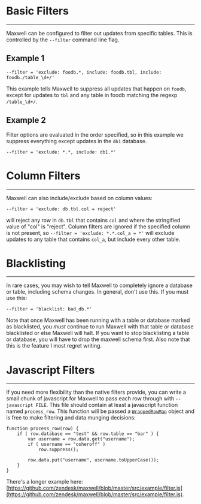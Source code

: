 # Basic Filters
***

Maxwell can be configured to filter out updates from specific tables.  This is controlled
by the `--filter` command line flag.

## Example 1

```
--filter = 'exclude: foodb.*, include: foodb.tbl, include: foodb./table_\d+/'
```

This example tells Maxwell to suppress all updates that happen on `foodb`, except for updates
to `tbl` and any table in foodb matching the regexp `/table_\d+/`.
## Example 2

Filter options are evaluated in the order specified, so in this example we
suppress everything except updates in the `db1` database.

```
--filter = 'exclude: *.*, include: db1.*'
```


# Column Filters
***
Maxwell can also include/exclude based on column values:

```
--filter = 'exclude: db.tbl.col = reject'
```

will reject any row in `db.tbl` that contains `col` and where the stringified value of "col" is "reject".
Column filters are ignored if the specified column is not present, so `--filter = 'exclude: *.*.col_a = *'`
will exclude updates to any table that contains `col_a`, but include every other table.


# Blacklisting
***
In rare cases, you may wish to tell Maxwell to completely ignore a database or
table, including schema changes.  In general, don't use this.  If you must use this:

```
--filter = 'blacklist: bad_db.*'
```

Note that once Maxwell has been running with a table or database marked as
blacklisted, you *must* continue to run Maxwell with that table or database
blacklisted or else Maxwell will halt. If you want to stop
blacklisting a table or database, you will have to drop the maxwell schema first.
Also note that this is the feature I most regret writing.


# Javascript Filters
***
If you need more flexibility than the native filters provide, you can write a small chunk of
javascript for Maxwell to pass each row through with `--javascript FILE`.  This file should contain
at least a javascript function named `process_row`.  This function will be passed a [`WrappedRowMap`]()
object and is free to make filtering and data munging decisions:

```
function process_row(row) {
	if ( row.database == "test" && row.table == "bar" ) {
		var username = row.data.get("username");
		if ( username == "osheroff" )
			row.suppress();

		row.data.put("username", username.toUpperCase());
	}
}
```

There's a longer example here: [https://github.com/zendesk/maxwell/blob/master/src/example/filter.js](https://github.com/zendesk/maxwell/blob/master/src/example/filter.js).

